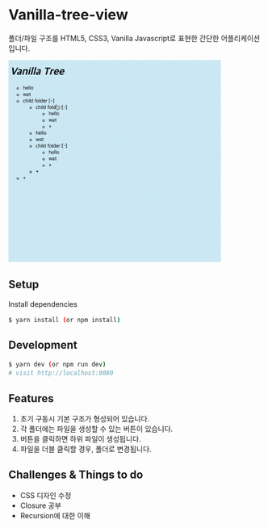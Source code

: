 # Vanilla-tree-view

폴더/파일 구조를 HTML5, CSS3, Vanilla Javascript로 표현한 간단한 어플리케이션입니다.

<img src="./tree-view.gif" height="400px" alt="example">

## Setup

Install dependencies

```sh
$ yarn install (or npm install)
```

## Development

```sh
$ yarn dev (or npm run dev)
# visit http://localhost:8080
```

## Features

1. 초기 구동시 기본 구조가 형성되어 있습니다.
2. 각 폴더에는 파일을 생성할 수 있는 버튼이 있습니다.
3. 버튼을 클릭하면 하위 파일이 생성됩니다.
4. 파일을 더블 클릭할 경우, 폴더로 변경됩니다.

## Challenges & Things to do 

- CSS 디자인 수정
- Closure 공부
- Recursion에 대한 이해
